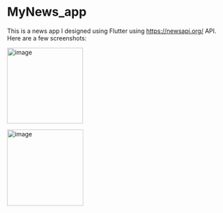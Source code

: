 # MyNews_app
This is a news app I designed using Flutter using https://newsapi.org/ API. Here are a few screenshots:

<img width="177" alt="image" src="https://github.com/theskysinha/ABCNews_app/assets/66449020/6866a924-65d3-4373-ba64-4154159b601b"> <br>

<img width="178" alt="image" src="https://github.com/theskysinha/ABCNews_app/assets/66449020/6920c999-7ca0-45a9-a8ab-ccb5d8c7cef9">
